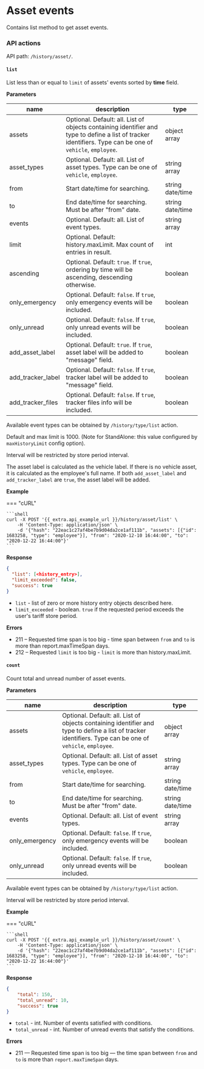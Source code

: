 # Asset events

Contains list method to get asset events.

### API actions

API path: `/history/asset/`.

#### `list`

List less than or equal to `limit` of assets' events sorted by **time** field.

**Parameters**

| name                | description                                                                                                                                               | type             |
| ------------------- | --------------------------------------------------------------------------------------------------------------------------------------------------------- | ---------------- |
| assets              | Optional. Default: all. List of objects containing identifier and type to define a list of tracker identifiers. Type can be one of `vehicle`, `employee`. | object array     |
| asset\_types        | Optional. Default: all. List of asset types. Type can be one of `vehicle`, `employee`.                                                                    | string array     |
| from                | Start date/time for searching.                                                                                                                            | string date/time |
| to                  | End date/time for searching. Must be after "from" date.                                                                                                   | string date/time |
| events              | Optional. Default: all. List of event types.                                                                                                              | string array     |
| limit               | Optional. Default: history.maxLimit. Max count of entries in result.                                                                                      | int              |
| ascending           | Optional. Default: `true`. If `true`, ordering by time will be ascending, descending otherwise.                                                           | boolean          |
| only\_emergency     | Optional. Default: `false`. If `true`, only emergency events will be included.                                                                            | boolean          |
| only\_unread        | Optional. Default: `false`. If `true`, only unread events will be included.                                                                               | boolean          |
| add\_asset\_label   | Optional. Default: `true`. If `true`, asset label will be added to "message" field.                                                                       | boolean          |
| add\_tracker\_label | Optional. Default: `false`. If `true`, tracker label will be added to "message" field.                                                                    | boolean          |
| add\_tracker\_files | Optional. Default: `false`. If `true`, tracker files info will be included.                                                                               | boolean          |

Available event types can be obtained by `/history/type/list` action.

Default and max limit is 1000. (Note for StandAlone: this value configured by `maxHistoryLimit` config option).

Interval will be restricted by store period interval.

The asset label is calculated as the vehicle label. If there is no vehicle asset, it is calculated as the employee's full name. If both `add_asset_label` and `add_tracker_label` are `true`, the asset label will be added.

**Example**

\=== "cURL"

````
```shell
curl -X POST '{{ extra.api_example_url }}/history/asset/list' \
    -H 'Content-Type: application/json' \
    -d '{"hash": "22eac1c27af4be7b9d04da2ce1af111b", "assets": [{"id": 1683258, "type": "employee"}], "from": "2020-12-10 16:44:00", "to": "2020-12-22 16:44:00"}'
```
````

**Response**

```json
{
  "list": [<history_entry>],
  "limit_exceeded": false,
  "success": true
}
```

* `list` - list of zero or more history entry objects described here.
* `limit_exceeded` - boolean. `true` if the requested period exceeds the user's tariff store period.

**Errors**

* 211 – Requested time span is too big - time span between `from` and `to` is more than report.maxTimeSpan days.
* 212 – Requested `limit` is too big - `limit` is more than history.maxLimit.

#### `count`

Count total and unread number of asset events.

**Parameters**

| name            | description                                                                                                                                               | type             |
| --------------- | --------------------------------------------------------------------------------------------------------------------------------------------------------- | ---------------- |
| assets          | Optional. Default: all. List of objects containing identifier and type to define a list of tracker identifiers. Type can be one of `vehicle`, `employee`. | object array     |
| asset\_types    | Optional. Default: all. List of asset types. Type can be one of `vehicle`, `employee`.                                                                    | string array     |
| from            | Start date/time for searching.                                                                                                                            | string date/time |
| to              | End date/time for searching. Must be after "from" date.                                                                                                   | string date/time |
| events          | Optional. Default: all. List of event types.                                                                                                              | string array     |
| only\_emergency | Optional. Default: `false`. If `true`, only emergency events will be included.                                                                            | boolean          |
| only\_unread    | Optional. Default: `false`. If `true`, only unread events will be included.                                                                               | boolean          |

Available event types can be obtained by `/history/type/list` action.

Interval will be restricted by store period interval.

**Example**

\=== "cURL"

````
```shell
curl -X POST '{{ extra.api_example_url }}/history/asset/count' \
    -H 'Content-Type: application/json' \
    -d '{"hash": "22eac1c27af4be7b9d04da2ce1af111b", "assets": [{"id": 1683258, "type": "employee"}], "from": "2020-12-10 16:44:00", "to": "2020-12-22 16:44:00"}'
```
````

**Response**

```json
{
    "total": 150,
    "total_unread": 10,
    "success": true
}
```

* `total` - int. Number of events satisfied with conditions.
* `total_unread` - int. Number of unread events that satisfy the conditions.

**Errors**

* 211 — Requested time span is too big — the time span between `from` and `to` is more than `report.maxTimeSpan` days.
